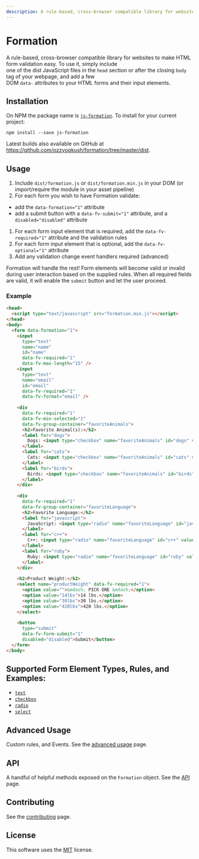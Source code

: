 ```yaml
---
description: A rule-based, cross-browser compatible library for websites to make front-end HTML form validation easy
---
```


# Formation

A rule-based, cross-browser compatible library for websites to make HTML form validation easy. To use it, simply include  
 one of the dist JavaScript files in the `head` section or after the closing `body` tag of your webpage, and add a few   
 DOM `data-` attributes to your HTML forms and their input elements.

## Installation

On NPM the package name is [`js-formation`](https://www.npmjs.com/package/js-formation). To install for your current project: 

    npm install --save js-formation

Latest builds also available on GitHub at https://github.com/ozzyogkush/formation/tree/master/dist.

## Usage

1. Include `dist/formation.js` or `dist/formation.min.js` in your DOM (or import/require the module in your asset pipeline)
1. For each form you wish to have Formation validate:
  - add the `data-formation="1"` attribute
  - add a submit button with a `data-fv-submit="1"` attribute, and a `disabled="disabled"` attribute
1. For each form input element that is required, add the `data-fv-required="1"` attribute and the validation rules
1. For each form input element that is optional, add the `data-fv-optional="1"` attribute
1. Add any validation change event handlers required (advanced)

Formation will handle the rest! Form elements will become valid or invalid during user interaction based on the supplied 
 rules. When all required fields are valid, it will enable the `submit` button and let the user proceed.

### Example

```html
<head>
  <script type="text/javascript" src="formation.min.js"></script>
</head>
<body>
  <form data-formation="1">
    <input
      type="text"
      name="name" 
      id="name" 
      data-fv-required="1" 
      data-fv-max-length="15" />
    <input 
      type="text" 
      name="email" 
      id="email" 
      data-fv-required="1" 
      data-fv-format="email" />
    
    <div 
      data-fv-required="1"
      data-fv-min-selected="1"
      data-fv-group-container="favoriteAnimals">
      <h2>Favorite Animal(s):</h2>
      <label for="dogs">
        Dogs: <input type="checkbox" name="favoriteAnimals" id="dogs" value="dogs">
      </label>
      <label for="cats">
        Cats: <input type="checkbox" name="favoriteAnimals" id="cats" value="cats">
      </label>
      <label for="birds">
        Birds: <input type="checkbox" name="favoriteAnimals" id="birds" value="birds">
      </label>
    </div>
    
    <div
      data-fv-required="1" 
      data-fv-group-container="favoriteLanguage">
      <h2>Favorite Language:</h2>
      <label for="javascript">
        JavaScript: <input type="radio" name="favoriteLanguage" id="javascript" value="javascript">
      </label>
      <label for="c++">
        C++: <input type="radio" name="favoriteLanguage" id="c++" value="c++">
      </label>
      <label for="ruby">
        Ruby: <input type="radio" name="favoriteLanguage" id="ruby" value="ruby">
      </label>
    </div>
    
    <h2>Product Weight:</h2>
    <select name="productWeight" data-fv-required="1">
      <option value="">&mdash; PICK ONE &mdash;</option>
      <option value="14lbs">14 lbs.</option>
      <option value="30lbs">30 lbs.</option>
      <option value="420lbs">420 lbs.</option>
    </select>
    
    <button 
      type="submit"
      data-fv-form-submit="1"
      disabled="disabled">Submit</button>
  </form>
</body>
```

## Supported Form Element Types, Rules, and Examples:

- [`text`](elements/text)
- [`checkbox`](elements/checkbox)
- [`radio`](elements/radio)
- [`select`](elements/select)

## Advanced Usage

Custom rules, and Events. See the [advanced usage](advanced) page.

## API

A handful of helpful methods exposed on the `Formation` object. See the [API](api) page.

## Contributing

See the [contributing](contributing) page.

## License

This software uses the [MIT](https://opensource.org/licenses/MIT) license.
